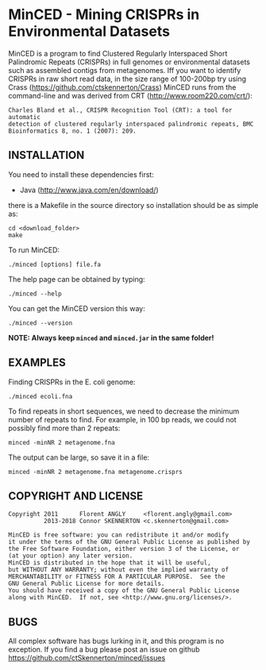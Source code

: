 # MinCED - Mining CRISPRs in Environmental Datasets


MinCED is a program to find Clustered Regularly Interspaced Short Palindromic
Repeats (CRISPRs) in full genomes or environmental datasets such as assembled
contigs from metagenomes. Iff you want to identify CRISPRs in raw short read 
data, in the size range of 100-200bp try using Crass (https://github.com/ctskennerton/Crass)
MinCED runs from the command-line and was derived from CRT (http://www.room220.com/crt/):
  
    Charles Bland et al., CRISPR Recognition Tool (CRT): a tool for automatic
    detection of clustered regularly interspaced palindromic repeats, BMC
    Bioinformatics 8, no. 1 (2007): 209.


## INSTALLATION

You need to install these dependencies first:
  * Java (http://www.java.com/en/download/)

there is a Makefile in the source directory so installation should be as simple as:

    cd <download_folder>
    make

To run MinCED:

    ./minced [options] file.fa

The help page can be obtained by typing:

    ./minced --help

You can get the MinCED version this way:

    ./minced --version

**NOTE: Always keep `minced` and `minced.jar` in the same folder!**

## EXAMPLES

Finding CRISPRs in the E. coli genome:

    ./minced ecoli.fna

To find repeats in short sequences, we need to decrease the minimum number of
repeats to find. For example, in 100 bp reads, we could not possibly find more
than 2 repeats:

    minced -minNR 2 metagenome.fna

The output can be large, so save it in a file:

    minced -minNR 2 metagenome.fna metagenome.crisprs

## COPYRIGHT AND LICENSE

```
Copyright 2011      Florent ANGLY     <florent.angly@gmail.com>
          2013-2018 Connor SKENNERTON <c.skennerton@gmail.com>

MinCED is free software: you can redistribute it and/or modify
it under the terms of the GNU General Public License as published by
the Free Software Foundation, either version 3 of the License, or
(at your option) any later version.
MinCED is distributed in the hope that it will be useful,
but WITHOUT ANY WARRANTY; without even the implied warranty of
MERCHANTABILITY or FITNESS FOR A PARTICULAR PURPOSE.  See the
GNU General Public License for more details.
You should have received a copy of the GNU General Public License
along with MinCED.  If not, see <http://www.gnu.org/licenses/>.
```

## BUGS

All complex software has bugs lurking in it, and this program is no exception.
If you find a bug please post an issue on github https://github.com/ctSkennerton/minced/issues
